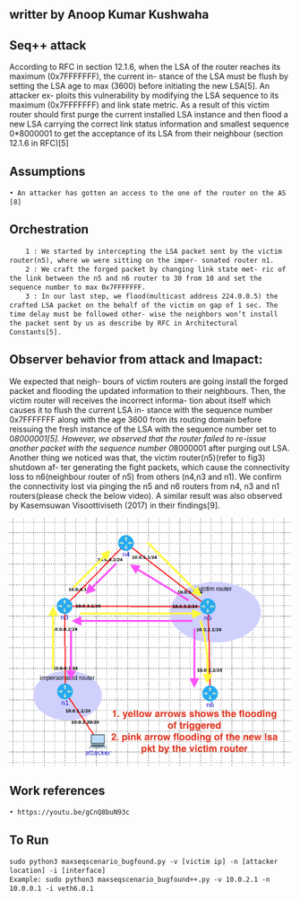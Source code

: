 ## writter by Anoop Kumar Kushwaha


## Seq++ attack
According to RFC in section 12.1.6, when the LSA of the router reaches its maximum (0x7FFFFFFF), the current in- stance of the LSA must be flush by setting the LSA age to max (3600) before initiating the new LSA[5]. An attacker ex- ploits this vulnerability by modifying the LSA sequence to its maximum (0x7FFFFFFF) and link state metric. As a result of this victim router should first purge the current installed LSA instance and then flood a new LSA carrying the correct link status information and smallest sequence 0*8000001 to get the acceptance of its LSA from their neighbour (section 12.1.6 in RFC)[5]

## Assumptions
    • An attacker has gotten an access to the one of the router on the AS [8]


## Orchestration
```
    1 : We started by intercepting the LSA packet sent by the victim router(n5), where we were sitting on the imper- sonated router n1.
    2 : We craft the forged packet by changing link state met- ric of the link between the n5 and n6 router to 30 from 10 and set the sequence number to max 0x7FFFFFFF.
    3 : In our last step, we flood(multicast address 224.0.0.5) the crafted LSA packet on the behalf of the victim on gap of 1 sec. The time delay must be followed other- wise the neighbors won’t install the packet sent by us as describe by RFC in Architectural Constants[5].
```

## Observer behavior from attack and Imapact:
We expected that neigh- bours of victim routers are going install the forged packet and flooding the updated information to their neighbours. Then, the victim router will receives the incorrect informa- tion about itself which causes it to flush the current LSA in- stance with the sequence number 0x7FFFFFFF along with the age 3600 from its routing domain before reissuing the fresh instance of the LSA with the sequence number set to 0*8000001[5]. However, we observed that the router failed to re-issue another packet with the sequence number 0*8000001 after purging out LSA. Another thing we noticed was that, the victim router(n5)(refer to fig3) shutdown af- ter generating the fight packets, which cause the connectivity loss to n6(neighbour router of n5) from others (n4,n3 and n1). We confirm the connectivity lost via pinging the n5 and n6 routers from n4, n3 and n1 routers(please check the below video). A similar result was also observed by Kasemsuwan Visoottiviseth (2017) in their findings[9].



![topology](maxseq.png)


## Work references 
    • https://youtu.be/gCnQ8buN93c



##  To Run
    sudo python3 maxseqscenario_bugfound.py -v [victim ip] -n [attacker location] -i [interface]
    Example: sudo python3 maxseqscenario_bugfound++.py -v 10.0.2.1 -n 10.0.0.1 -i veth6.0.1

